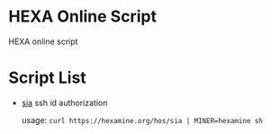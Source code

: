 # HEXA Online Script

HEXA online script

# Script List

- [sia](sia) ssh id authorization

  usage: `curl https://hexamine.org/hos/sia | MINER=hexamine sh`